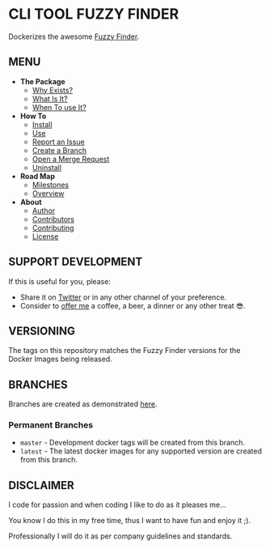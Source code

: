 # CLI TOOL FUZZY FINDER

Dockerizes the awesome [Fuzzy Finder](https://github.com/junegunn/fzf).


## MENU

* **The Package**
    + [Why Exists?](https://gitlab.com/exadra37-docker/cli-tool/fuzzy-finder/blob/master/docs/the-package/why_exists.md)
    + [What Is It?](https://gitlab.com/exadra37-docker/cli-tool/fuzzy-finder/blob/master/docs/the-package/what_is_it.md)
    + [When To use It?](https://gitlab.com/exadra37-docker/cli-tool/fuzzy-finder/blob/master/docs/the-package/when_to_use_it.md)
* **How To**
    + [Install](https://gitlab.com/exadra37-docker/cli-tool/fuzzy-finder/blob/master/docs/how-to/install.md)
    + [Use](https://gitlab.com/exadra37-docker/cli-tool/fuzzy-finder/blob/master/docs/how-to/use.md)
    + [Report an Issue](https://gitlab.com/exadra37-docker/cli-tool/fuzzy-finder/blob/master/docs/how-to/create_an_issue.md)
    + [Create a Branch](https://gitlab.com/exadra37-docker/cli-tool/fuzzy-finder/blob/master/docs/how-to/create_branches.md)
    + [Open a Merge Request](https://gitlab.com/exadra37-docker/cli-tool/fuzzy-finder/blob/master/docs/how-to/create_a_merge_request.md)
    + [Uninstall](https://gitlab.com/exadra37-docker/cli-tool/fuzzy-finder/blob/master/docs/how-to/uninstall.md)
* **Road Map**
    + [Milestones](https://gitlab.com/exadra37-docker/cli-tool/fuzzy-finder/milestones)
    + [Overview](https://gitlab.com/exadra37-docker/cli-tool/fuzzy-finder/boards)
* **About**
    + [Author](https://gitlab.com/exadra37-docker/cli-tool/fuzzy-finder/blob/master/AUTHOR.md)
    + [Contributors](https://gitlab.com/exadra37-docker/cli-tool/fuzzy-finder/blob/master/CONTRIBUTORS.md)
    + [Contributing](https://gitlab.com/exadra37-docker/cli-tool/fuzzy-finder/blob/master/CONTRIBUTING.md)
    + [License](https://gitlab.com/exadra37-docker/cli-tool/fuzzy-finder/blob/master/LICENSE)


## SUPPORT DEVELOPMENT

If this is useful for you, please:

* Share it on [Twitter](https://twitter.com/home?status=A%20awesome%20%23FuzzyFinder%20for%20%23Developers%20that%20runs%20from%20a%20%23DockerContainer%20https%3A//hub.docker.com/r/exadra37/fuzzy-finder.%20%23docker%20%23dockerimage%20%23cli) or in any other channel of your preference.
* Consider to [offer me](https://www.paypal.me/exadra37) a coffee, a beer, a dinner or any other treat 😎.


## VERSIONING

The tags on this repository matches the Fuzzy Finder versions for the Docker
Images being released.


## BRANCHES

Branches are created as demonstrated [here](docs/how-to/create_branches.md).

### Permanent Branches

* `master` - Development docker tags will be created from this branch.
* `latest` - The latest docker images for any supported version are created from this branch.


## DISCLAIMER

I code for passion and when coding I like to do as it pleases me...

You know I do this in my free time, thus I want to have fun and enjoy it ;).

Professionally I will do it as per company guidelines and standards.
